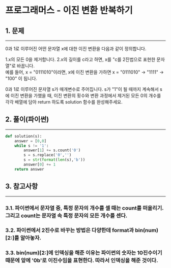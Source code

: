 # 프로그래머스 - 이진 변환 반복하기

## 1. 문제
***
0과 1로 이루어진 어떤 문자열 x에 대한 이진 변환을 다음과 같이 정의합니다.

1.x의 모든 0을 제거합니다.
2.x의 길이를 c라고 하면, x를 "c를 2진법으로 표현한 문자열"로 바꿉니다.\
예를 들어, x = "0111010"이라면, x에 이진 변환을 가하면 x = "0111010" -> "1111" -> "100" 이 됩니다.

0과 1로 이루어진 문자열 s가 매개변수로 주어집니다. s가 "1"이 될 때까지 계속해서 s에 이진 변환을 가했을 때, 이진 변환의 횟수와 변환 과정에서 제거된 모든 0의 개수를 각각 배열에 담아 return 하도록 solution 함수를 완성해주세요.

## 2. 풀이(파이썬)
***
```py
def solution(s):
    answer = [0,0]
    while s != '1':
        answer[1] += s.count('0')
        s = s.replace('0','')
        s = str(format(len(s),'b'))
        answer[0] += 1
    return answer
```

## 3. 참고사항
***
### 3.1. 파이썬에서 문자열 중, 특정 문자의 개수를 셀 때는 count를 떠올리기. 그리고 count는 문자열 속 특정 문자의 모든 개수를 센다.
### 3.2. 파이썬에서 2진수로 바꾸는 방법은 다양한데 format과 bin(num)[2:]를 알아놓자.
### 3.3. bin(num)[2:]에 인덱싱을 해준 이유는 파이썬의 숫자는 10진수이기 때문에 앞에 '0b'로 이진수임을 표현한다. 따라서 인덱싱을 해준 것이다.